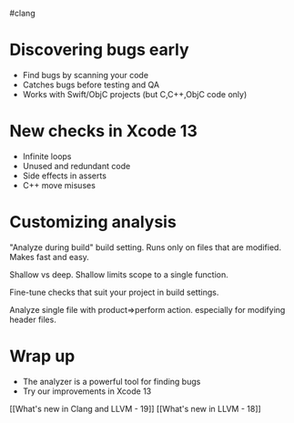 #clang

# Discovering bugs early
* Find bugs by scanning your code
* Catches bugs before testing and QA
* Works with Swift/ObjC projects (but C,C++,ObjC code only)

# New checks in Xcode 13
* Infinite loops
* Unused and redundant code
* Side effects in asserts
* C++ move misuses


# Customizing analysis
"Analyze during build" build setting.  Runs only on files that are modified.  Makes fast and easy.

Shallow vs deep.  Shallow limits scope to a single function.

Fine-tune checks that suit your project in build settings.  

Analyze single file with product=>perform action.  especially for modifying header files.

# Wrap up
* The analyzer is a powerful tool for finding bugs
* Try our improvements in Xcode 13

[[What's new in Clang and LLVM - 19]]
[[What's new in LLVM - 18]]

